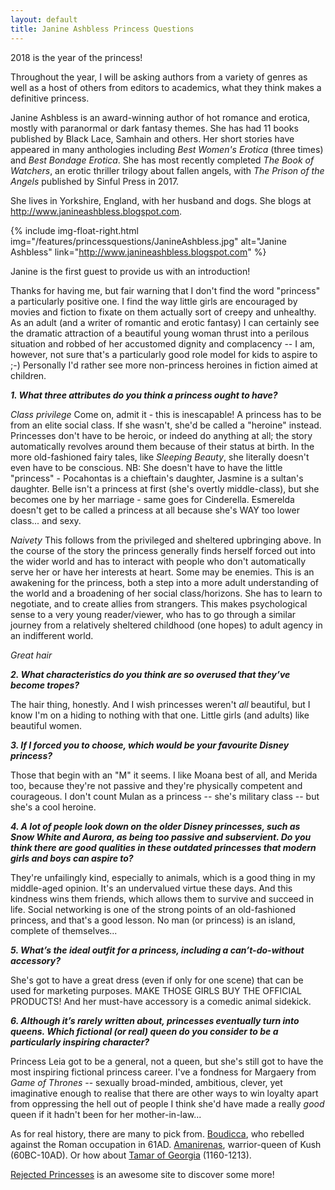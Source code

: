 ```yaml
---
layout: default
title: Janine Ashbless Princess Questions
---
```


2018 is the year of the princess!

Throughout the year, I will be asking authors from a variety of genres as well as a host of others from editors to academics, what they think makes a definitive princess.

Janine Ashbless is an award-winning author of hot romance and erotica, mostly with paranormal or dark fantasy themes. She has had 11 books published by Black Lace, Samhain and others. Her short stories have appeared in many anthologies including *Best Women's Erotica* (three times) and *Best Bondage Erotica*. She has most recently completed *The Book of Watchers*, an erotic thriller trilogy about fallen angels, with *The Prison of the Angels* published by Sinful Press in 2017.

She lives in Yorkshire, England, with her husband and dogs. She blogs at <http://www.janineashbless.blogspot.com>.

{% include img-float-right.html 
    img="/features/princessquestions/JanineAshbless.jpg" 
    alt="Janine Ashbless" 
    link="http://www.janineashbless.blogspot.com"
%}


Janine is the first guest to provide us with an introduction!

Thanks for having me, but fair warning that I don't find the word "princess" a particularly positive one. I find the way little girls are encouraged by movies and fiction to fixate on them actually sort of creepy and unhealthy. As an adult (and a writer of romantic and erotic fantasy) I can certainly see the dramatic attraction of a beautiful young woman thrust into a perilous situation and robbed of her accustomed dignity and complacency -- I am, however, not sure that's a particularly good role model for kids to aspire to ;-) Personally I'd rather see more non-princess heroines in fiction aimed at children.


**_1. What three attributes do you think a princess ought to have?_**

*Class privilege* Come on, admit it - this is inescapable! A princess has to be from an elite social class. If she wasn't, she'd be called a "heroine" instead. Princesses don't have to be heroic, or indeed do anything at all; the story automatically revolves around them because of their status at birth. In the more old-fashioned fairy tales, like *Sleeping Beauty*, she literally doesn't even have to be conscious. NB: She doesn't have to have the little "princess" - Pocahontas is a chieftain's daughter, Jasmine is a sultan's daughter. Belle isn't a princess at first (she's overtly middle-class), but she becomes one by her marriage - same goes for Cinderella. Esmerelda doesn't get to be called a princess at all because she's WAY too lower class... and sexy.

*Naivety* This follows from the privileged and sheltered upbringing above. In the course of the story the princess generally finds herself forced out into the wider world and has to interact with people who don't automatically serve her or have her interests at heart. Some may be enemies. This is an awakening for the princess, both a step into a more adult understanding of the world and a broadening of her social class/horizons. She has to learn to negotiate, and to create allies from strangers. This makes psychological sense to a very young reader/viewer, who has to go through a similar journey from a relatively sheltered childhood (one hopes) to adult agency in an indifferent world.

*Great hair*


**_2. What characteristics do you think are so overused that they’ve become tropes?_**

The hair thing, honestly. And I wish princesses weren't *all* beautiful, but I know I'm on a hiding to nothing with that one. Little girls (and adults) like beautiful women.


**_3. If I forced you to choose, which would be your favourite Disney princess?_**

Those that begin with an "M" it seems. I like Moana best of all, and Merida too, because they're not passive and they're physically competent and courageous. I don't count Mulan as a princess -- she's military class -- but she's a cool heroine. 


**_4. A lot of people look down on the older Disney princesses, such as Snow White and Aurora, as being too passive and subservient. Do you think there are good qualities in these outdated princesses that modern girls and boys can aspire to?_**

They're unfailingly kind, especially to animals, which is a good thing in my middle-aged opinion. It's an undervalued virtue these days. And this kindness wins them friends, which allows them to survive and succeed in life. Social networking is one of the strong points of an old-fashioned princess, and that's a good lesson. No man (or princess) is an island, complete of themselves...


**_5. What’s the ideal outfit for a princess, including a can’t-do-without accessory?_**

She's got to have a great dress (even if only for one scene) that can be used for marketing purposes. MAKE THOSE GIRLS BUY THE OFFICIAL PRODUCTS! And her must-have accessory is a comedic animal sidekick.


**_6. Although it’s rarely written about, princesses eventually turn into queens. Which fictional (or real) queen do you consider to be a particularly inspiring character?_**

Princess Leia got to be a general, not a queen, but she's still got to have the most inspiring fictional princess career. I've a fondness for Margaery from *Game of Thrones* -- sexually broad-minded, ambitious, clever, yet imaginative enough to realise that there are other ways to win loyalty apart from oppressing the hell out of people I think she'd have made a really *good* queen if it hadn't been for her mother-in-law...

As for real history, there are many to pick from. [Boudicca](https://en.wikipedia.org/wiki/Boudica), who rebelled against the Roman occupation in 61AD. [Amanirenas](https://en.wikipedia.org/wiki/Amanirenas), warrior-queen of Kush (60BC-10AD). Or how about [Tamar of Georgia](https://en.wikipedia.org/wiki/Tamar_of_Georgia) (1160-1213).

[Rejected Princesses](http://www.rejectedprincesses.com/) is an awesome site to discover some more!